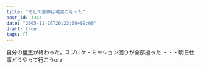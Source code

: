 ```yaml
---
title: "そして悪夢は現実になった"
post_id: 3344
date: "2005-11-16T20:23:00+09:00"
draft: true
tags: []
---
```



自分の[単車](https://danmaq.com/tag/yb-1)が終わった。スプロケ・ミッション回りが全部逝った ・・・明日仕事どうやって行こうorz
